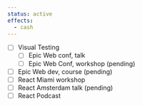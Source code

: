 ```yaml
---
status: active
effects:
  - cash
---
```


- [ ] Visual Testing
  - [ ] Epic Web conf, talk
  - [ ] Epic Web Conf, workshop (pending)
- [ ] Epic Web dev, course (pending)
- [ ] React Miami workshop
- [ ] React Amsterdam talk (pending)
- [ ] React Podcast
